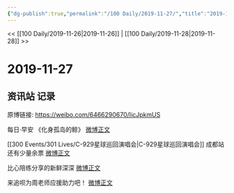 ```yaml
---
{"dg-publish":true,"permalink":"/100 Daily/2019-11-27/","title":"2019-11-27","created":"2023-03-30T20:54:54.000+08:00","updated":"2023-03-30T21:20:54.000+08:00"}
---
```



<< [[100 Daily/2019-11-26\|2019-11-26]] | [[100 Daily/2019-11-28\|2019-11-28]] >>

# 2019-11-27

## 资讯站 记录

原博链接: https://weibo.com/6466290670/IicJpkmUS

每日·早安
《化身孤岛的鲸》
[微博正文](https://m.weibo.cn/6466290670/4443161889843783)

[[300 Events/301 Lives/C-929星球巡回演唱会\|C-929星球巡回演唱会]]
成都站还有少量余票
[微博正文](https://m.weibo.cn/6466290670/4443193166672158)

比心陪练分享的新鲜深深
[微博正文](https://m.weibo.cn/6466290670/4443299572038751)

来追呗为周老师应援助力吧！
[微博正文](https://m.weibo.cn/6466290670/4443322317540671)
